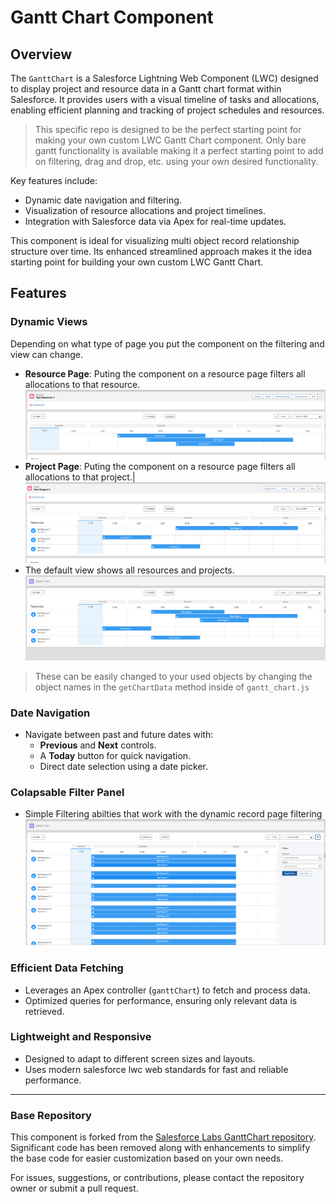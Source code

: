 # Gantt Chart Component

## Overview

The `GanttChart` is a Salesforce Lightning Web Component (LWC) designed to display project and resource data in a Gantt chart format within Salesforce. It provides users with a visual timeline of tasks and allocations, enabling efficient planning and tracking of project schedules and resources.

> This specific repo is designed to be the perfect starting point for making your own custom LWC Gantt Chart component. Only bare gantt functionality is available making it a perfect starting point to add on filtering, drag and drop, etc. using your own desired functionality.  

Key features include:
- Dynamic date navigation and filtering.
- Visualization of resource allocations and project timelines.
- Integration with Salesforce data via Apex for real-time updates.

This component is ideal for visualizing multi object record relationship structure over time. Its enhanced streamlined approach makes it the idea starting point for building your own custom LWC Gantt Chart. 

## Features

### Dynamic Views
Depending on what type of page you put the component on the filtering and view can change. 
- **Resource Page**: Puting the component on a resource page filters all allocations to that resource.
![Modal Popup Example](./img/Screenshot%202024-11-22%20142127.png)
- **Project Page**: Puting the component on a resource page filters all allocations to that project.|
![Modal Popup Example](./img/Screenshot%202024-11-22%20142121.png)
- The default view shows all resources and projects.
![Modal Popup Example](./img/Screenshot%202024-11-22%20142110.png)

> These can be easily changed to your used objects by changing the object names in the `getChartData` method inside of `gantt_chart.js`

### Date Navigation
- Navigate between past and future dates with:
  - **Previous** and **Next** controls.
  - A **Today** button for quick navigation.
  - Direct date selection using a date picker.

### Colapsable Filter Panel
- Simple Filtering abilties that work with the dynamic record page filtering
![Modal Popup Example](./img/Screenshot%202024-11-26%20130728.png)

### Efficient Data Fetching
- Leverages an Apex controller (`ganttChart`) to fetch and process data.
- Optimized queries for performance, ensuring only relevant data is retrieved.

### Lightweight and Responsive
- Designed to adapt to different screen sizes and layouts.
- Uses modern salesforce lwc web standards for fast and reliable performance.

---

### Base Repository

This component is forked from the [Salesforce Labs GanttChart repository](https://github.com/SalesforceLabs/GanttChart). Significant code has been removed along with enhancements to simplify the base code for easier customization based on your own needs.

For issues, suggestions, or contributions, please contact the repository owner or submit a pull request.

